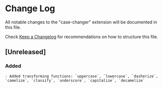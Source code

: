 # Change Log

All notable changes to the "case-changer" extension will be documented in this file.

Check [Keep a Changelog](http://keepachangelog.com/) for recommendations on how to structure this file.

## [Unreleased]

### Added

    - Added transforming functions: `uppercase`, `lowercase`, `dasherize`, `camelize`, `classify`, `underscore`, `capitalize`, `decamelize`
